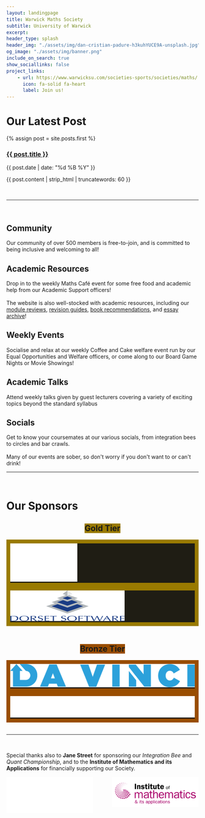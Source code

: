 ```yaml
---
layout: landingpage
title: Warwick Maths Society
subtitle: University of Warwick
excerpt: 
header_type: splash
header_img: "./assets/img/dan-cristian-padure-h3kuhYUCE9A-unsplash.jpg"
og_image: "./assets/img/banner.png"
include_on_search: true
show_sociallinks: false
project_links:
    - url: https://www.warwicksu.com/societies-sports/societies/maths/
      icon: fa-solid fa-heart
      label: Join us!
---
```


<style>
body {
    background-image: url("./assets/desync/tiling-background.png");
    background-repeat: repeat;
}

#gold-sponsor {
    border: 10px solid #997a00;
    background-color: #1f1d14;
}
#silver-sponsor {
    border: 10px solid #666666;
    background-color: #1a1a1a
}
#bronze-sponsor {
    border: 10px solid #994d00;
    background-color: #1f1a14;
}
</style>

<div class="text-center my-4 py-5 px-3 bg-primary rounded-lg">
    <h1> Our Latest Post</h1>
    {% assign post = site.posts.first %}
    <a href="{{ post.url }}">
        <h3>{{ post.title }}</h3>
    </a>
    <p class="blogdate">{{ post.date | date: "%d %B %Y" }}</p>
    <p>{{ post.content | strip_html | truncatewords: 60 }}</p>
</div>

<br/>

---

<br/>

<div class="text-center my-4 py-5 px-3 bg-primary rounded-lg chulapa-overlay-img">
    <p><i class="fa-solid fa-users fa-3x"></i></p>
    <h2 class="font-weight-light py-3">Community</h2>
    <p class="lead font-weight-light py-2">Our community of over 500 members is free-to-join, and is committed to being inclusive and welcoming to all!</p>
</div>

<div class="text-center my-4 py-5 px-3 bg-primary rounded-lg chulapa-overlay-img">
    <p><i class="fa-solid fa-book-bookmark fa-3x"></i></p>
    <h2 class="font-weight-light py-3">Academic Resources</h2>
    <p class="lead font-weight-light py-2">
    Drop in to the weekly <span class="font-weight-bold">Maths Café</span> event for some free food and academic help from our Academic Support officers!
    <br/>
    <br/>
    The website is also well-stocked with academic resources, including our <a href="{% link _pages/module-reviews.md %}">module reviews</a>, <a href="{% link _pages/module-guides.md %}">revision guides</a>, <a href="{% link _pages/book-reviews.md %}">book recommendations</a>, and <a href="{% link _pages/essays.md %}">essay archive</a>!
    </p>
</div>

<div class="text-center my-4 py-5 px-3 bg-primary rounded-lg chulapa-overlay-img">
    <p><i class="fa-solid fa-mug-hot fa-3x"></i></p>
    <h2 class="font-weight-light py-3">Weekly Events</h2>
    <p class="lead font-weight-light py-2">Socialise and relax at our weekly <span class="font-weight-bold">Coffee and Cake</span> welfare event run by our Equal Opportunities and Welfare officers, or come along to our <span class="font-weight-bold">Board Game Nights</span> or <span class="font-weight-bold">Movie Showings</span>!</p>
</div>

<div class="text-center my-4 py-5 px-3 bg-primary rounded-lg chulapa-overlay-img">
    <p><i class="fas fa-solid fa-microphone-lines fa-3x"></i></p>
    <h2 class="font-weight-light  py-3">Academic Talks</h2>
    <p class="lead font-weight-light py-2">Attend weekly talks given by guest lecturers covering a variety of exciting topics beyond the standard syllabus</p>
</div>

<div class="text-center my-4 py-5 px-3 bg-primary rounded-lg chulapa-overlay-img">
    <p><i class="fa-solid fa-comments fa-3x"></i></p>
    <h2 class="font-weight-light py-3">Socials</h2>
    <p class="lead font-weight-light py-2">Get to know your coursemates at our various socials, from integration bees to circles and bar crawls.
    <br/>
    <br/>
    Many of our events are sober, so don't worry if you don't want to or can't drink!</p>
</div>

---

<br/>

<div class="text-center my-4 px-3">
    <p><i class="fa-solid fa-award fa-3x"></i></p>
    <h1 class="font-weight-light py-3">Our Sponsors</h1>
</div>
<div class="text-center rounded-lg" style="width:fit-content;background-color:#997a00;margin-inline:auto;">
    <h2 class="font-weight-light py-2 px-2">Gold Tier</h2>
</div>
<div class="text-center my-4 py-4 px-3 rounded-lg" id="gold-sponsor">
    <a href="https://tpp-uk.com/">
        <img src="/assets/sponsor logos/TPP.png" alt="TPP Logo" style="max-height:100px;width:auto;">
    </a>
</div>
<div class="text-center my-4 py-4 px-3 rounded-lg" id="gold-sponsor">
    <a href="https://www.dorsetsoftware.com/Home">
        <img src="/assets/sponsor logos/Dorset Software.png" alt="Dorset Software Logo" style="max-height:100px;width:auto;">
    </a>
</div>

<br/>

<div class="text-center rounded-lg" style="width:fit-content;background-color:#994d00;margin-inline:auto;">
    <h2 class="font-weight-light py-2 px-2">Bronze Tier</h2>
</div>
<div class="text-center my-4 py-4 px-3 rounded-lg" id="bronze-sponsor">
    <a href="https://davincitrading.com/">
        <img src="/assets/sponsor logos/Da Vinci Trading.png" alt="Da Vinci Trading Logo" style="max-height:100px;width:auto;">
    </a>
</div>
<div class="text-center my-4 py-4 px-3 rounded-lg" id="bronze-sponsor">
    <a href="https://sig.com/">
        <img src="/assets/sponsor logos/Susquehanna-light.png" alt="Susquehanna Logo" style="max-height:100px;width:auto;">
    </a>
</div>

<br/>

---

<br/>

<div class="text-center my-4 px-3">
    <p class="lead font-weight-light py-2">Special thanks also to <b>Jane Street</b> for sponsoring our <i>Integration Bee</i> and <i>Quant Championship</i>, and to the <b>Institute of Mathematics and its Applications</b> for financially supporting our Society.</p>
</div>
<div class="text-center my-1 py-4 px-3 rounded-lg">
    <a href="https://www.janestreet.com/">
        <img src="/assets/sponsor logos/Jane Street.png" alt="Jane Street Logo" style="max-height:120px;max-width:45%;float:left;padding=10pt;">
    </a>
    <a href="https://ima.org.uk/">
        <img src="/assets/sponsor logos/IMA.png" alt="IMA Logo" style="max-height:120px;max-width:45%;float:right;padding=10pt;">
    </a>
</div>
